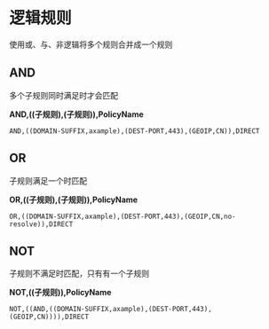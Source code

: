 # 逻辑规则
使用或、与、非逻辑将多个规则合并成一个规则

## AND
多个子规则同时满足时才会匹配

**AND,((子规则),(子规则)),PolicyName**
```
AND,((DOMAIN-SUFFIX,axample),(DEST-PORT,443),(GEOIP,CN)),DIRECT
```

## OR
子规则满足一个时匹配

**OR,((子规则),(子规则)),PolicyName**
```
OR,((DOMAIN-SUFFIX,axample),(DEST-PORT,443),(GEOIP,CN,no-resolve)),DIRECT
```

## NOT
子规则不满足时匹配，只有有一个子规则

**NOT,((子规则)),PolicyName**
```
NOT,((AND,((DOMAIN-SUFFIX,axample),(DEST-PORT,443),(GEOIP,CN)))),DIRECT
```